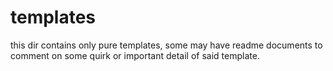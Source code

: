 # templates

this dir contains only pure templates, some may have readme documents to comment on some quirk or important detail of said template.
